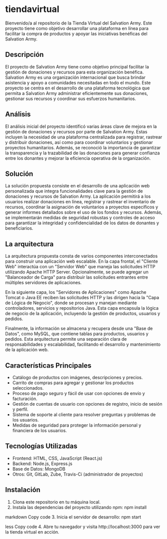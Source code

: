 # tiendavirtual
Bienvenido/a al repositorio de la Tienda Virtual del Salvation Army. Este proyecto tiene como objetivo desarrollar una plataforma en línea para facilitar la compra de productos y apoyar las iniciativas benéficas del Salvation Army.

## Descripción

El proyecto de Salvation Army tiene como objetivo principal facilitar la gestión de donaciones y recursos para esta organización benéfica. Salvation Army es una organización internacional que busca brindar asistencia y apoyo a comunidades necesitadas en todo el mundo. Este proyecto se centra en el desarrollo de una plataforma tecnológica que permita a Salvation Army administrar eficientemente sus donaciones, gestionar sus recursos y coordinar sus esfuerzos humanitarios.

## Análisis

El análisis inicial del proyecto identificó varias áreas clave de mejora en la gestión de donaciones y recursos por parte de Salvation Army. Estas incluyen la necesidad de una plataforma centralizada para registrar, rastrear y distribuir donaciones, así como para coordinar voluntarios y gestionar proyectos humanitarios. Además, se reconoció la importancia de garantizar la transparencia y la trazabilidad de las donaciones para generar confianza entre los donantes y mejorar la eficiencia operativa de la organización.

## Solución

La solución propuesta consiste en el desarrollo de una aplicación web personalizada que integra funcionalidades clave para la gestión de donaciones y recursos de Salvation Army. La aplicación permitirá a los usuarios realizar donaciones en línea, registrar y rastrear el inventario de recursos, coordinar la asignación de voluntarios a proyectos específicos y generar informes detallados sobre el uso de los fondos y recursos. Además, se implementarán medidas de seguridad robustas y controles de acceso para garantizar la integridad y confidencialidad de los datos de donantes y beneficiarios.

## La arquitectura

La arquitectura propuesta consta de varios componentes interconectados para construir una aplicación web escalable. En la capa frontal, el "Cliente Web" interactúa con un "Servidor Web" que maneja las solicitudes HTTP utilizando Apache HTTP Server. Opcionalmente, se puede agregar un "Balanceador de Carga" para distribuir las solicitudes entrantes entre múltiples servidores de aplicaciones.

En la siguiente capa, los "Servidores de Aplicaciones" como Apache Tomcat o Java EE reciben las solicitudes HTTP y las dirigen hacia la "Capa de Lógica de Negocio", donde se procesan y manejan mediante controladores, servicios y repositorios Java. Esta capa encapsula la lógica de negocio de la aplicación, incluyendo la gestión de productos, usuarios y pedidos.

Finalmente, la información se almacena y recupera desde una "Base de Datos", como MySQL, que contiene tablas para productos, usuarios y pedidos. Esta arquitectura permite una separación clara de responsabilidades y escalabilidad, facilitando el desarrollo y mantenimiento de la aplicación web.


## Características Principales

- Catálogo de productos con imágenes, descripciones y precios.
- Carrito de compras para agregar y gestionar los productos seleccionados.
- Proceso de pago seguro y fácil de usar con opciones de envío y facturación.
- Gestión de cuentas de usuario con opciones de registro, inicio de sesión y perfil.
- Sistema de soporte al cliente para resolver preguntas y problemas de los usuarios.
- Medidas de seguridad para proteger la información personal y financiera de los usuarios.

## Tecnologías Utilizadas

- Frontend: HTML, CSS, JavaScript (React.js)
- Backend: Node.js, Express.js
- Base de Datos: MongoDB
- Otros: Git, GitLab, Zube, Travis-Ci (administrador de proyectos)

## Instalación

1. Clona este repositorio en tu máquina local.
2. Instala las dependencias del proyecto utilizando npm:
npm install

markdown
Copy code
3. Inicia el servidor de desarrollo:
npm start

less
Copy code
4. Abre tu navegador y visita http://localhost:3000 para ver la tienda virtual en acción.




